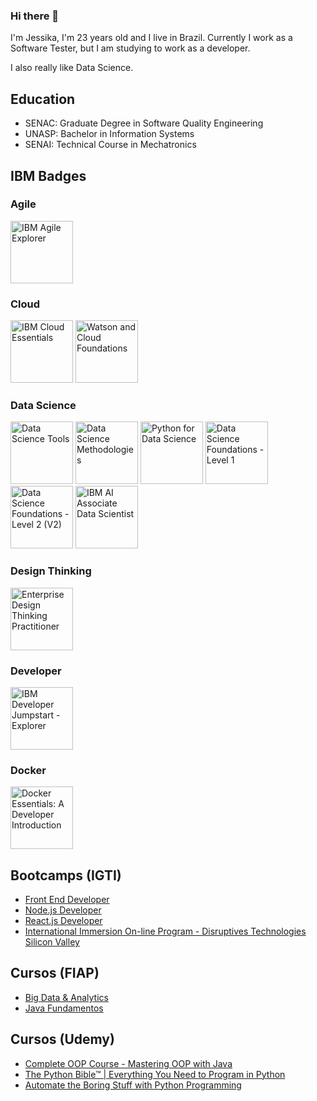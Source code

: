 ### Hi there 👋

I'm Jessika, I'm 23 years old and I live in Brazil. Currently I work as a Software Tester, but I am studying to work as a developer.

I also really like Data Science.


## Education
- SENAC: Graduate Degree in Software Quality Engineering
- UNASP: Bachelor in Information Systems
- SENAI: Technical Course in Mechatronics


## IBM Badges

### Agile
[<img alt="IBM Agile Explorer" width="100px" src="https://images.credly.com/size/680x680/images/a972f054-be07-4845-85c7-95c8d11852f5/IBM-Agile-Explorer.png" />](https://www.credly.com/badges/ac9b078f-6dc0-4b72-b09a-8db942f0123d/public_url)

### Cloud
[<img alt="IBM Cloud Essentials" width="100px" src="https://images.credly.com/size/680x680/images/58e2cad5-5551-44a6-8285-06d6a4aa9cb3/IBM_Cloud_Essentials.png" />](https://www.credly.com/badges/275986e6-7711-469c-ba8c-a2cc1ce300dd/public_url)
[<img alt="Watson and Cloud Foundations" width="100px" src="https://images.credly.com/size/680x680/images/53608ce6-a597-40fa-a42d-d243b3ecfba4/Watson_and_Cloud_Foundations.png" />](https://www.credly.com/badges/afe8eead-c124-453a-8129-3358b47952c3/public_url)

### Data Science
[<img alt="Data Science Tools" width="100px" src="https://images.credly.com/size/680x680/images/de9471ce-018c-4bf4-af49-5c9c1d488613/Data_Science_Tools.png" />](https://www.credly.com/badges/c04e60ba-e486-4748-b748-8687a086b609/public_url)
[<img alt="Data Science Methodologies" width="100px" src="https://images.credly.com/size/680x680/images/dfd6eb51-4caa-4ffe-b107-85ece064370c/Data_Science_Methodologies.png" />](https://www.credly.com/badges/4c52ca89-5677-4084-9570-14294cdf60f2/public_url)
[<img alt="Python for Data Science" width="100px" src="https://images.credly.com/size/680x680/images/84ac9eff-b8a2-4683-846b-f59887a73801/Python_101_Data_Science.png" />](https://www.credly.com/badges/c0fd89db-af53-402c-a010-33727b5c9913/public_url)
[<img alt="Data Science Foundations - Level 1" width="100px" src="https://images.credly.com/size/680x680/images/5ca7b236-6105-4154-ba22-c8ae12ec1d8c/Data_Sci_Found_Level_1_-_CC_-_2019.png" />](https://www.credly.com/badges/754a06f1-36e3-4bf3-9c2c-8c1dfd94f1fe/public_url)
[<img alt="Data Science Foundations - Level 2 (V2)" width="100px" src="https://images.credly.com/size/680x680/images/d7321425-c989-4bf9-846a-cd2a647d213b/Data_Sci_Foundations_Level_2_-_CC_-_2019.png" />](https://www.credly.com/badges/c3747d6a-0b96-4e52-b245-f78aecb18273/public_url)
[<img alt="IBM AI Associate Data Scientist" width="100px" src="https://images.credly.com/size/680x680/images/eebcd520-bf77-491d-aea5-6967b15aba9c/AI-for-Data-Scientists.png" />](https://www.credly.com/badges/ba9d5d78-67fc-4df6-bd3b-ed45ef90fa52/public_url)

### Design Thinking
[<img alt="Enterprise Design Thinking Practitioner" width="100px" src="https://images.credly.com/size/680x680/images/bc08972c-3c7d-4b99-82a0-c94bcca36674/Badges_v8-07_Practitioner.png" />](https://www.credly.com/badges/afe8eead-c124-453a-8129-3358b47952c3/public_url)

### Developer
[<img alt="IBM Developer Jumpstart - Explorer" width="100px" src="https://images.credly.com/size/680x680/images/9fa05621-437d-44ba-8ea5-ecd611e5cde5/IBM-Developer-Jumpstart-Explorer.png" />](https://www.credly.com/badges/072c9e2c-99fd-4dfb-b598-a4df2f7fa81c/public_url)

### Docker
[<img alt="Docker Essentials: A Developer Introduction" width="100px" src="https://images.credly.com/size/680x680/images/08216781-93cb-4ba1-8110-8eb3401fa8ce/Docker_Essentials_-_ISDN.png" />](https://www.credly.com/badges/6ad8d01a-6e42-4a02-ae57-5a27ef2d44bf/public_url)



## Bootcamps (IGTI)
- [Front End Developer](https://drive.google.com/file/d/1Ru3n-YScBTsL3mma9qiV3TRZU5NFgVlV/view?usp=share_link)
- [Node.js Developer](https://drive.google.com/file/d/1ynTiUUZl9ObRZ8TvfxNtQIA0zYZBpWEU/view?usp=share_link)
- [React.js Developer](https://drive.google.com/file/d/17YRdfs6bhDxLLd5cZKYpfgdqaWTzvwHw/view?usp=share_link)
- [International Immersion On-line Program - Disruptives Technologies Silicon Valley](https://drive.google.com/file/d/1QZ3yDp6NtxdySH6lDVTeYrtF5oSJVMCY/view?usp=share_link)

## Cursos (FIAP)
- [Big Data & Analytics](https://on.fiap.com.br/pluginfile.php/1/local_nanocourses/certificado_nanocourse/58863/490c4283171f5402d5116e3737b4dcd7/certificado.png)
- [Java Fundamentos](https://on.fiap.com.br/pluginfile.php/1/local_nanocourses/certificado_nanocourse/60153/c1fb9a648326b91778d04c9d967728f9/certificado.png)

## Cursos (Udemy)
- [Complete OOP Course - Mastering OOP with Java](https://www.udemy.com/certificate/UC-30bbb376-c137-4700-8834-93a88627b291/)
- [The Python Bible™ | Everything You Need to Program in Python](ude.my/UC-6da02f19-bd7e-4497-ac26-39bbbf92ee34)
- [Automate the Boring Stuff with Python Programming](ude.my/UC-0f96ed5e-3202-4a1b-b3fd-3f72b06d480d)
